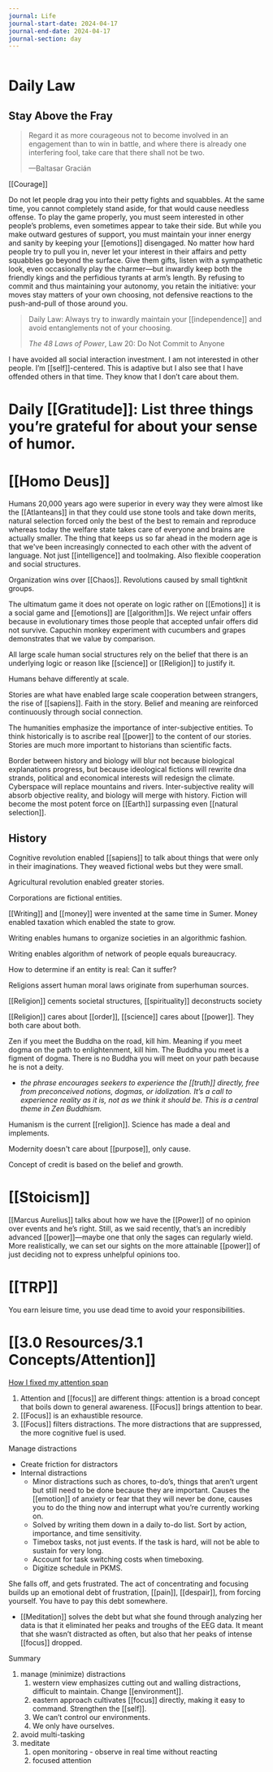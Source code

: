 ```yaml
---
journal: Life
journal-start-date: 2024-04-17
journal-end-date: 2024-04-17
journal-section: day
---
```

```calendar-nav
```

# Daily Law
## Stay Above the Fray

> Regard it as more courageous not to become involved in an engagement than to win in battle, and where there is already one interfering fool, take care that there shall not be two.
> 
> —Baltasar Gracián

[[Courage]]

Do not let people drag you into their petty fights and squabbles. At the same time, you cannot completely stand aside, for that would cause needless offense. To play the game properly, you must seem interested in other people’s problems, even sometimes appear to take their side. But while you make outward gestures of support, you must maintain your inner energy and sanity by keeping your [[emotions]] disengaged. No matter how hard people try to pull you in, never let your interest in their affairs and petty squabbles go beyond the surface. Give them gifts, listen with a sympathetic look, even occasionally play the charmer—but inwardly keep both the friendly kings and the perfidious tyrants at arm’s length. By refusing to commit and thus maintaining your autonomy, you retain the initiative: your moves stay matters of your own choosing, not defensive reactions to the push-and-pull of those around you.

> Daily Law: Always try to inwardly maintain your [[independence]] and avoid entanglements not of your choosing.
> 
> _The 48 Laws of Power_, Law 20: Do Not Commit to Anyone

I have avoided all social interaction investment. I am not interested in other people. I’m [[self]]-centered. This is adaptive but I also see that I have offended others in that time. They know that I don’t care about them. 

# Daily [[Gratitude]]: List three things you’re grateful for about your sense of humor.

# [[Homo Deus]]
Humans 20,000 years ago were superior in every way they were almost like the [[Atlanteans]] in that they could use stone tools and take down merits, natural selection forced only the best of the best to remain and reproduce whereas today the welfare state takes care of everyone and brains are actually smaller. The thing that keeps us so far ahead in the modern age is that we've been increasingly connected to each other with the advent of language. Not just [[intelligence]] and toolmaking. Also flexible cooperation and social structures. 

Organization wins over [[Chaos]]. Revolutions caused by small tightknit groups. 

The ultimatum game it does not operate on logic rather on [[Emotions]] it is a social game and [[emotions]] are [[algorithm]]s. We reject unfair offers because in evolutionary times those people that accepted unfair offers did not survive. Capuchin monkey experiment with cucumbers and grapes demonstrates that we value by comparison.

All large scale human social structures rely on the belief that there is an underlying logic or reason like [[science]] or [[Religion]] to justify it.

Humans behave differently at scale.

Stories are what have enabled large scale cooperation between strangers, the rise of [[sapiens]]. Faith in the story. Belief and meaning are reinforced continuously through social connection.

The humanities emphasize the importance of inter-subjective entities. To think historically is to ascribe real [[power]] to the content of our stories. Stories are much more important to historians than scientific facts. 

Border between history and biology will blur not because biological explanations progress, but because ideological fictions will rewrite dna strands, political and economical interests will redesign the climate. Cyberspace will replace mountains and rivers. Inter-subjective reality will absorb objective reality, and biology will merge with history. Fiction will become the most potent force on [[Earth]] surpassing even [[natural selection]]. 

## History

Cognitive revolution enabled [[sapiens]] to talk about things that were only in their imaginations. They weaved fictional webs but they were small. 

Agricultural revolution enabled greater stories. 

Corporations are fictional entities. 

[[Writing]] and [[money]] were invented at the same time in Sumer. Money enabled taxation which enabled the state to grow.

Writing enables humans to organize societies in an algorithmic fashion.

Writing enables algorithm of network of people equals bureaucracy. 

How to determine if an entity is real: Can it suffer?

Religions assert human moral laws originate from superhuman sources.

[[Religion]] cements societal structures, [[spirituality]] deconstructs society

[[Religion]] cares about [[order]], [[science]] cares about [[power]]. They both care about both. 

Zen if you meet the Buddha on the road, kill him. Meaning if you meet dogma on the path to enlightenment, kill him. The Buddha you meet is a figment of dogma. There is no Buddha you will meet on your path because he is not a deity.
- *the phrase encourages seekers to experience the [[truth]] directly, free from preconceived notions, dogmas, or idolization. It’s a call to experience reality as it is, not as we think it should be. This is a central theme in Zen Buddhism.*

Humanism is the current [[religion]]. Science has made a deal and implements.

Modernity doesn't care about [[purpose]], only cause. 

Concept of credit is based on the belief and growth.

# [[Stoicism]]
[[Marcus Aurelius]] talks about how we have the [[Power]] of no opinion over events and he’s right. Still, as we said recently, that’s an incredibly advanced [[power]]—maybe one that only the sages can regularly wield. More realistically, we can set our sights on the more attainable [[power]] of just deciding not to express unhelpful opinions too.

# [[TRP]]
You earn leisure time, you use dead time to avoid your responsibilities.

# [[3.0 Resources/3.1 Concepts/Attention]]
[How I fixed my attention span](https://www.youtube.com/watch?v=vYaNiC4kchg)
1. Attention and [[focus]] are different things: attention is a broad concept that boils down to general awareness. [[Focus]] brings attention to bear.
2. [[Focus]] is an exhaustible resource.
3. [[Focus]] filters distractions. The more distractions that are suppressed, the more cognitive fuel is used.

Manage distractions
- Create friction for distractors
- Internal distractions
	- Minor distractions such as chores, to-do’s, things that aren’t urgent but still need to be done because they are important. Causes the [[emotion]] of anxiety or fear that they will never be done, causes you to do the thing now and interrupt what you’re currently working on. 
	- Solved by writing them down in a daily to-do list. Sort by action, importance, and time sensitivity.
	- Timebox tasks, not just events. If the task is hard, will not be able to sustain for very long.
	- Account for task switching costs when timeboxing.
	- Digitize schedule in PKMS.

She falls off, and gets frustrated. The act of concentrating and focusing builds up an emotional debt of frustration, [[pain]], [[despair]], from forcing yourself. You have to pay this debt somewhere. 
- [[Meditation]] solves the debt but what she found through analyzing her data is that it eliminated her peaks and troughs of the EEG data. It meant that she wasn’t distracted as often, but also that her peaks of intense [[focus]] dropped.

Summary
1. manage (minimize) distractions
	1. western view emphasizes cutting out and walling distractions, difficult to maintain. Change [[environment]].
	2. eastern approach cultivates [[focus]] directly, making it easy to command. Strengthen the [[self]]. 
	3. We can’t control our environments. 
	4. We only have ourselves. 
2. avoid multi-tasking
3. meditate
	1. open monitoring - observe in real time without reacting
	2. focused attention








